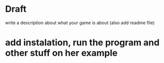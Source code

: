 # Draft
write a description about what your game is about (also add readme file)
 # add instalation, run the program and other stuff on her example

 